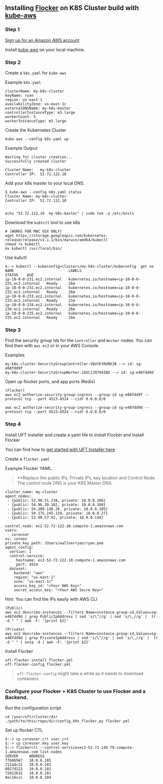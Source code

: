 
## Installing [Flocker](https://clusterhq.com/flocker/introduction/) on K8S Cluster build with [kube-aws](https://coreos.com/kubernetes/docs/latest/kubernetes-on-aws.html)

### Step 1

[Sign up for an Amazon AWS account](https://aws.amazon.com/free)

Install [kube-aws](https://coreos.com/kubernetes/docs/latest/kubernetes-on-aws.html) on your local machine.

### Step 2

Create a `k8s.yaml` for `kube-aws`

Example `k8s.yaml`
```
clusterName: my-k8s-cluster
keyName: ryan
region: us-east-1
availabilityZone: us-east-1c
externalDNSName: my-k8s-master
controllerInstanceType: m3.large
workerCount: 5
workerInstanceType: m3.large
```

Create the Kubernetes Cluster
```
kube-aws --config k8s.yaml up
```

Example Output
```
Waiting for cluster creation...
Successfully created cluster

Cluster Name:	my-k8s-cluster
Controller IP:	52.72.122.10
```

Add your k8s master to your local DNS.
```
$ kube-aws --config k8s.yaml status
Cluster Name: my-k8s-cluster
Controller IP:  52.72.122.10


echo "52.72.122.10  my-k8s-master" | sudo tee -a /etc/hosts
```

Download the `kubtctl` tool to use k8s
```
# (WORKS FOR MAC OSX ONLY)
wget https://storage.googleapis.com/kubernetes-release/release/v1.1.1/bin/darwin/amd64/kubectl
chmod +x kubectl
mv kubectl /usr/local/bin/
```

Use kubctl
```
$:-> kubectl --kubeconfig=clusters/my-k8s-cluster/kubeconfig  get no
NAME                         LABELS                                              STATUS    AGE
ip-10-0-0-231.ec2.internal   kubernetes.io/hostname=ip-10-0-0-231.ec2.internal   Ready     26m
ip-10-0-0-232.ec2.internal   kubernetes.io/hostname=ip-10-0-0-232.ec2.internal   Ready     26m
ip-10-0-0-233.ec2.internal   kubernetes.io/hostname=ip-10-0-0-233.ec2.internal   Ready     21m
ip-10-0-0-234.ec2.internal   kubernetes.io/hostname=ip-10-0-0-234.ec2.internal   Ready     26m
ip-10-0-0-235.ec2.internal   kubernetes.io/hostname=ip-10-0-0-235.ec2.internal   Ready     26m
```

### Step 3

Find the security group ids for the `Controller` and `Worker` nodes. You can find then with `aws ec2` or in your AWS Console.

Examples
```
my-k8s-cluster-SecurityGroupController-V8UYEYRURKJB --> id: sg-e68fdd9f
my-k8s-cluster-SecurityGroupWorker-1EGC2JQ7O4ZAD --> id: sg-e48fdd9d
```

Open up flocker ports, and app ports (Redis)
```
(Flocker)
aws ec2 authorize-security-group-ingress --group-id sg-e68fdd9f --protocol tcp --port 4523-4524 --cidr 0.0.0.0/0

aws ec2 authorize-security-group-ingress --group-id sg-e48fdd9d --protocol tcp --port 4523-4524 --cidr 0.0.0.0/0
```

### Step 4

Install UFT installer and create a yaml file to install Flocker and Install Flocker

You can find how to [get started with UFT Installer here](https://docs.clusterhq.com/en/1.9.0/labs/installer-getstarted.html)

Create a `flocker.yaml`

Example Flocker YAML. 

> **Replace the public IPs, Private IPs, key location and Control Node. The control node DNS is your K8S Master DNS.

```
cluster_name: my-cluster
agent_nodes:
 - {public: 52.90.51.238, private: 10.0.0.106}
 - {public: 54.86.30.102, private: 10.0.0.108}
 - {public: 54.208.136.26, private: 10.0.0.105}
 - {public: 54.175.245.134, private: 10.0.0.27}
 - {public: 52.90.57.92, private: 10.0.0.144}

control_node: ec2-52-72-122-10.compute-1.amazonaws.com
users:
 - coreuser
os: coreos
private_key_path: /Users/wallnerryan/ryan.pem
agent_config:
  version: 1
  control-service:
     hostname: ec2-52-72-122-10.compute-1.amazonaws.com
     port: 4524
  dataset:
    backend: "aws"
    region: "us-east-1"
    zone: "us-east-1c"
    access_key_id: "<Your AWS Key>"
    secret_access_key: "<Your AWS Secre Key>"
```

Hint: You can find the IPs easily with AWS CLI
```
(Public)
aws ec2 describe-instances --filters Name=instance.group-id,Values=sg-e48fdd9d | grep PublicIpAddress | sed 's/\"//g' | sed 's/\,//g' |  tr -d " " | awk -F: '{print $2}'

(Private)
aws ec2 describe-instances --filters Name=instance.group-id,Values=sg-e48fdd9d | grep PrivateIpAddress | sed 's/\"//g' | sed 's/\,//g' |  tr -d " " | uniq -d | awk -F: '{print $2}'
```

Install Flocker
```
uft-flocker-install flocker.yml
uft-flocker-config flocker.yml
```

> `uft-flocker-config` might take a while as it needs to download containers

### Configure your Flocker + K8S Cluster to use Flocker and a Backend.

Run the configuration script
```
cd /your/uft/cluster/dir
./path/to/this/repo/dir/config_k8s_flocker.py flocker.yml
```

Set up flocker CTL
```
$:-> cp coreuser.crt user.crt
$:-> cp coreuser.key user.key
$:-> flockerctl --control-service=ec2-52-72-148-79.compute-1.amazonaws.com list-nodes
SERVER     ADDRESS
ffb06567   10.0.0.105
211adc21   10.0.0.103
0817d122   10.0.0.102
72022b31   10.0.0.101
0ec16ccc   10.0.0.104
```
